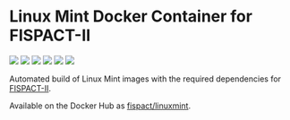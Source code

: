 # Linux Mint Docker Container for FISPACT-II

[![](https://images.microbadger.com/badges/image/fispact/linuxmint.svg)](https://microbadger.com/images/fispact/linuxmint)  [![](https://images.microbadger.com/badges/version/fispact/linuxmint.svg)](https://microbadger.com/images/fispact/linuxmint)  [![](https://images.microbadger.com/badges/commit/fispact/linuxmint.svg)](https://microbadger.com/images/fispact/linuxmint)  [![](https://images.microbadger.com/badges/license/fispact/linuxmint.svg)](https://microbadger.com/images/fispact/linuxmint)  [![](https://img.shields.io/docker/build/fispact/linuxmint.svg?style=flat)](https://hub.docker.com/r/fispact/linuxmint/builds)  [![](https://img.shields.io/docker/pulls/fispact/linuxmint.svg?style=flat)](https://hub.docker.com/r/fispact/linuxmint)

Automated build of Linux Mint images with the required dependencies for [FISPACT-II](http://fispact.ukaea.uk).

Available on the Docker Hub as [fispact/linuxmint](https://hub.docker.com/r/fispact/linuxmint/).
